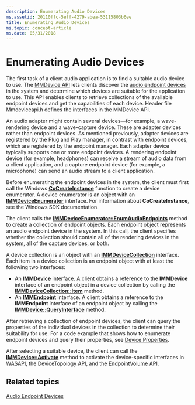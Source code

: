 ```yaml
---
description: Enumerating Audio Devices
ms.assetid: 20110ffc-5eff-4279-abea-53115803b6ee
title: Enumerating Audio Devices
ms.topic: concept-article
ms.date: 05/31/2018
---
```


# Enumerating Audio Devices

The first task of a client audio application is to find a suitable audio device to use. The [MMDevice API](mmdevice-api.md) lets clients discover the [audio endpoint devices](audio-endpoint-devices.md) in the system and determine which devices are suitable for the application to use. This API enables clients to retrieve collections of the available endpoint devices and get the capabilities of each device. Header file Mmdeviceapi.h defines the interfaces in the MMDevice API.

An audio adapter might contain several devices—for example, a wave-rendering device and a wave-capture device. These are adapter devices rather than endpoint devices. As mentioned previously, adapter devices are registered by the Plug and Play manager, in contrast with endpoint devices, which are registered by the endpoint manager. Each adapter device typically supports one or more endpoint devices. A rendering endpoint device (for example, headphones) can receive a stream of audio data from a client application, and a capture endpoint device (for example, a microphone) can send an audio stream to a client application.

Before enumerating the endpoint devices in the system, the client must first call the Windows [**CoCreateInstance**](/windows/desktop/api/combaseapi/nf-combaseapi-cocreateinstance) function to create a device enumerator. A device enumerator is an object with an [**IMMDeviceEnumerator**](/windows/desktop/api/Mmdeviceapi/nn-mmdeviceapi-immdeviceenumerator) interface. For information about **CoCreateInstance**, see the Windows SDK documentation.

The client calls the [**IMMDeviceEnumerator::EnumAudioEndpoints**](/windows/desktop/api/Mmdeviceapi/nf-mmdeviceapi-immdeviceenumerator-enumaudioendpoints) method to create a collection of endpoint objects. Each endpoint object represents an audio endpoint device in the system. In this call, the client specifies whether the collection should contain all of the rendering devices in the system, all of the capture devices, or both.

A device collection is an object with an [**IMMDeviceCollection**](/windows/desktop/api/Mmdeviceapi/nn-mmdeviceapi-immdevicecollection) interface. Each item in a device collection is an endpoint object with at least the following two interfaces:

-   An [**IMMDevice**](/windows/desktop/api/Mmdeviceapi/nn-mmdeviceapi-immdevice) interface. A client obtains a reference to the **IMMDevice** interface of an endpoint object in a device collection by calling the [**IMMDeviceCollection::Item**](/windows/desktop/api/Mmdeviceapi/nf-mmdeviceapi-immdevicecollection-item) method.
-   An [**IMMEndpoint**](/windows/desktop/api/Mmdeviceapi/nn-mmdeviceapi-immendpoint) interface. A client obtains a reference to the **IMMEndpoint** interface of an endpoint object by calling the [**IMMDevice::QueryInterface**](/windows/desktop/api/unknwn/nf-unknwn-iunknown-queryinterface(q)) method.

After retrieving a collection of endpoint devices, the client can query the properties of the individual devices in the collection to determine their suitability for use. For a code example that shows how to enumerate endpoint devices and query their properties, see [Device Properties](device-properties.md).

After selecting a suitable device, the client can call the [**IMMDevice::Activate**](/windows/desktop/api/Mmdeviceapi/nf-mmdeviceapi-immdevice-activate) method to activate the device-specific interfaces in [WASAPI](wasapi.md), the [DeviceTopology API](devicetopology-api.md), and the [EndpointVolume API](endpointvolume-api.md).

## Related topics

<dl> <dt>

[Audio Endpoint Devices](audio-endpoint-devices.md)
</dt> </dl>

 

 

